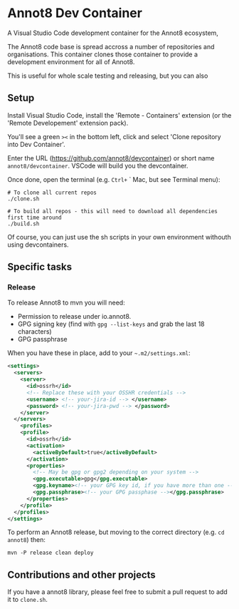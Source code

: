# Annot8 Dev Container

A Visual Studio Code development container for the Annot8 ecosystem,

The Annot8 code base is spread accross a number of repositories and organisations.
This container clones those container to provide a development environment for all of Annot8.

This is useful for whole scale testing and releasing, but you can also 

## Setup

Install Visual Studio Code, install the 'Remote - Containers' extension (or the 'Remote Developement' extension pack).

You'll see a green `><` in the bottom left, click and select 'Clone repository into Dev Container'.

Enter the URL (https://github.com/annot8/devcontainer) or short name `annot8/devcontainer`. VSCode will build you the devcontainer.

Once done, open the terminal (e.g. `Ctrl+` ` Mac, but see Terminal menu):

```shell
# To clone all current repos 
./clone.sh

# To build all repos - this will need to download all dependencies first time around
./build.sh
```


Of course, you can just use the sh scripts in your own environment withouth using devcontainers.

## Specific tasks

### Release

To release Annot8 to mvn you will need:

* Permission to release under io.annot8.
* GPG signing key (find with `gpg --list-keys` and grab the last 18 characters)
* GPG passphrase

When you have these in place, add to your `~.m2/settings.xml`:

```xml
<settings>
  <servers>
    <server>
      <id>ossrh</id>
      <!-- Replace these with your OSSHR credentials -->
      <username> <!-- your-jira-id --> </username>
      <password> <!-- your-jira-pwd --> </password>
    </server>
  </servers>
    <profiles>
    <profile>
      <id>ossrh</id>
      <activation>
        <activeByDefault>true</activeByDefault>
      </activation>
      <properties>
        <!-- May be gpg or gpg2 depending on your system -->
        <gpg.executable>gpg</gpg.executable>
        <gpg.keyname><!-- your GPG key id, if you have more than one --></gpg.keyname>
        <gpg.passphrase><!-- your GPG passphase --></gpg.passphrase>
      </properties>
    </profile>
  </profiles>
</settings>
```

To perform an Annot8 release, but moving to the correct directory (e.g. `cd annot8`) then:

```
mvn -P release clean deploy
```

## Contributions and other projects

If you have a annot8 library, please feel free to submit a pull request to add it to `clone.sh`.
